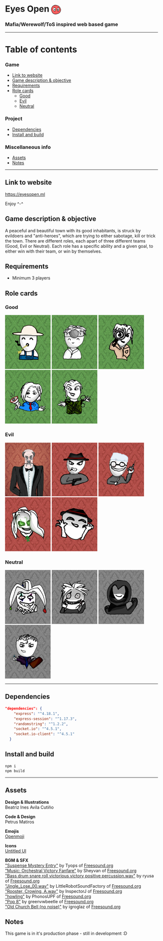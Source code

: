 # Eyes Open <img src="public/assets/icons/eyesopen.svg" alt="The Eyes Open logo" width=32 style="vertical-align:middle">

### Mafia/Werewolf/ToS inspired web based game

---

# Table of contents
<!-- - [Eyes Open <img src="public/assets/icons/eyesopen.svg" alt="Eyes Open logo" width=32 style="vertical-align:middle">](#eyes-open-)
    - [Mafia/Werewolf/ToS inspired web based game](#mafiawerewolftos-inspired-web-based-game)
- [Table of contents](#table-of-contents) -->
  ### Game
  - [Link to website](#link-to-website)
  - [Game description & objective](#game-description--objective)
  - [Requirements](#requirements)
  - [Role cards](#role-cards)
    - [Good](#good)
    - [Evil](#evil)
    - [Neutral](#neutral)
  ### Project
  - [Dependencies](#dependencies)
  - [Install and build](#install-and-build)
  ### Miscellaneous info
  - [Assets](#assets)
  - [Notes](#notes)

---

## Link to website
<!-- #### TBD -->
 https://eyesopen.ml
 
 Enjoy ^-^


## Game description & objective
 A peaceful and beautiful town with its good inhabitants, is struck by evildoers and "anti-heroes", which are trying to either sabotage, kill or trick the town. There are different roles, each apart of three different teams (Good, Evil or Neutral). Each role has a specific ability and a given goal, to either win with their team, or win by themselves. 
 

## Requirements
- Minimum 3 players

## Role cards

### Good
<p>
<img src="public/assets/rolecards/Villager.webp" alt="role-card" width=150>
<img src="public/assets/rolecards/Doctor.webp" alt="role-card" width=150>
<img src="public/assets/rolecards/Investigator.webp" alt="role-card" width=150>
<img src="public/assets/rolecards/Mayor.webp" alt="role-card" width=150>
<img src="public/assets/rolecards/Trapper.webp" alt="role-card" width=150>
</p>

### Evil
<p>
<img src="public/assets/rolecards/Godfather.webp" alt="role-card" width=150>
<img src="public/assets/rolecards/Mafioso.webp" alt="role-card" width=150>
<img src="public/assets/rolecards/Surgeon.webp" alt="role-card" width=150>
<img src="public/assets/rolecards/Witch.webp" alt="role-card" width=150>
<img src="public/assets/rolecards/Framer.webp" alt="role-card" width=150>
</p>

### Neutral
<p>
<img src="public/assets/rolecards/Jester.webp" alt="role-card" width=150>
<img src="public/assets/rolecards/Serial Killer.webp" alt="role-card" width=150>
<img src="public/assets/rolecards/Executioner.webp" alt="role-card" width=150>
<img src="public/assets/rolecards/Lawyer.webp" alt="role-card" width=150>
</p>

---

## Dependencies
```json
"dependencies": {
    "express": "^4.18.1",
    "express-session": "^1.17.3",
    "randomstring": "^1.2.2",
    "socket.io": "^4.5.1",
    "socket.io-client": "^4.5.1"
  }
```

## Install and build

```
npm i
npm build
```
---

## Assets


**Design & Illustrations** <br> Beatriz Ines Avila Cutiño

**Code & Design** <br> Petrus Matiros

**Emojis** <br> <a href="https://openmoji.org/library/" target="_blank">Openmoji</a>

**Icons** <br> <a href="https://www.untitledui.com/icons" target="_blank">Untitled UI</a>

**BGM & SFX**
<br>
<a href="https://freesound.org/people/tyops/sounds/423208/" target="_blank">"Suspense Mystery Entry"</a> by Tyops of <a href="https://www.freesound.org" target="_blank">Freesound.org</a>
<br>
<a href="https://freesound.org/people/Sheyvan/sounds/470083/" target="_blank">"Music: Orchestral Victory Fanfare"</a> by Sheyvan of <a href="https://www.freesound.org" target="_blank">Freesound.org</a>
<br>
<a href="https://freesound.org/people/ryusa/sounds/531132/" target="_blank">"Bass drum snare roll victorious victory positive percussion.wav"</a> by ryusa of <a href="https://www.freesound.org" target="_blank">Freesound.org</a>
<br>
<a href="https://freesound.org/people/LittleRobotSoundFactory/sounds/270467/" target="_blank">"Jingle_Lose_00.wav"</a> by LittleRobotSoundFactory of <a href="https://www.freesound.org" target="_blank">Freesound.org</a>
<br>
<a href="https://freesound.org/people/InspectorJ/sounds/384188/" target="_blank">"Rooster, Crowing, A.wav"</a> by InspectorJ of <a href="https://www.freesound.org" target="_blank">Freesound.org</a>
<br>
<a href="https://freesound.org/people/PhonosUPF/sounds/499699/" target="_blank">"howling"</a> by PhonosUPF of <a href="https://www.freesound.org" target="_blank">Freesound.org</a>
<br>
<a href="https://freesound.org/people/greenvwbeetle/sounds/328117/" target="_blank">"Pop 8"</a> by greenvwbeetle of <a href="https://www.freesound.org" target="_blank">Freesound.org</a>
<br>
<a href="https://freesound.org/people/igroglaz/sounds/633208/" target="_blank">"Old Church Bell (no noise)"</a> by igroglaz of <a href="https://www.freesound.org" target="_blank">Freesound.org</a>


## Notes

This game is in it's production phase - still in development :D

